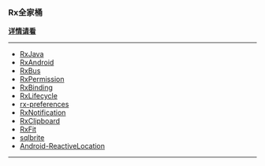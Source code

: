 ### Rx全家桶
**[详情请看](https://github.com/ReactiveX/RxAndroid/wiki#extensions)**

** **

* [RxJava](https://github.com/ReactiveX/RxJava)
* [RxAndroid](https://github.com/ReactiveX/RxAndroid)
* [RxBus](https://github.com/AndroidKnife/RxBus)
* [RxPermission](https://github.com/tbruyelle/RxPermissions)
* [RxBinding](https://github.com/JakeWharton/RxBinding)
* [RxLifecycle](https://github.com/trello/RxLifecycle)
* [rx-preferences](https://github.com/f2prateek/rx-preferences)
* [RxNotification](https://github.com/pucamafra/RxNotification)
* [RxClipboard](https://github.com/zsavely/RxClipboard)
* [RxFit](https://github.com/patloew/RxFit)
* [sqlbrite](https://github.com/square/sqlbrite)
* [Android-ReactiveLocation](https://github.com/mcharmas/Android-ReactiveLocation)
** **
